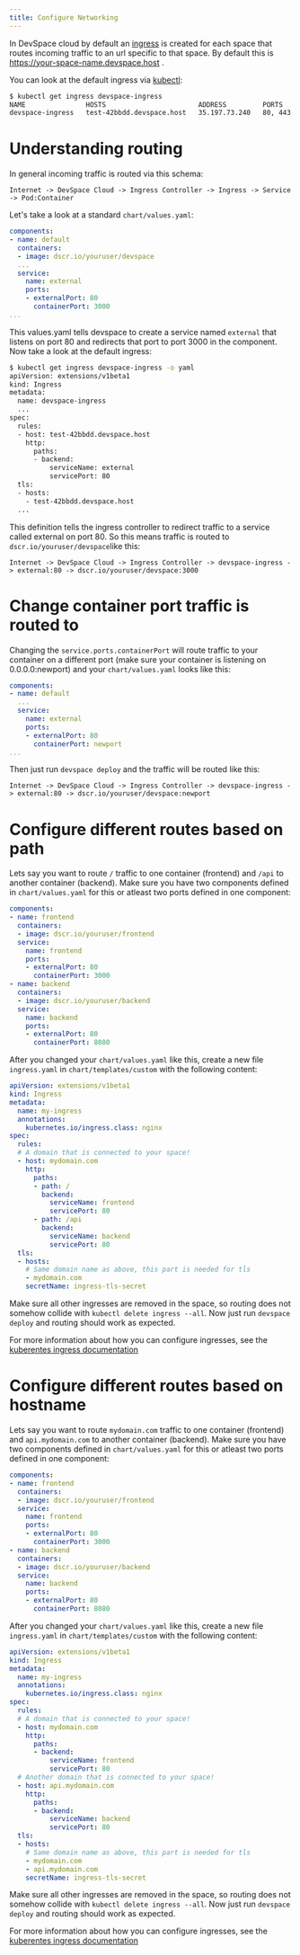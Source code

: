 ```yaml
---
title: Configure Networking
---
```


In DevSpace cloud by default an [ingress](https://kubernetes.io/docs/concepts/services-networking/ingress/) is created for each space that routes incoming traffic to an url specific to that space. By default this is https://your-space-name.devspace.host .  

You can look at the default ingress via [kubectl](https://kubernetes.io/docs/tasks/tools/install-kubectl/):
```bash
$ kubectl get ingress devspace-ingress 
NAME               HOSTS                       ADDRESS         PORTS     AGE
devspace-ingress   test-42bbdd.devspace.host   35.197.73.240   80, 443   23h 
```

# Understanding routing

In general incoming traffic is routed via this schema:
```
Internet -> DevSpace Cloud -> Ingress Controller -> Ingress -> Service -> Pod:Container
```

Let's take a look at a standard `chart/values.yaml`:
```yaml
components:
- name: default
  containers:
  - image: dscr.io/youruser/devspace
  ...
  service:
    name: external
    ports:
    - externalPort: 80
      containerPort: 3000
...
```

This values.yaml tells devspace to create a service named `external` that listens on port 80 and redirects that port to port 3000 in the component. Now take a look at the default ingress:
```bash
$ kubectl get ingress devspace-ingress -o yaml
apiVersion: extensions/v1beta1
kind: Ingress
metadata:
  name: devspace-ingress
  ...
spec:
  rules:
  - host: test-42bbdd.devspace.host
    http:
      paths:
      - backend:
          serviceName: external
          servicePort: 80
  tls:
  - hosts:
    - test-42bbdd.devspace.host
  ...
```

This definition tells the ingress controller to redirect traffic to a service called external on port 80. So this means traffic is routed to `dscr.io/youruser/devspace`like this:
```
Internet -> DevSpace Cloud -> Ingress Controller -> devspace-ingress -> external:80 -> dscr.io/youruser/devspace:3000
```

# Change container port traffic is routed to

Changing the `service.ports.containerPort` will route traffic to your container on a different port (make sure your container is listening on 0.0.0.0:newport) and your `chart/values.yaml` looks like this:
```yaml
components:
- name: default
  ...
  service:
    name: external
    ports:
    - externalPort: 80
      containerPort: newport 
...
```

Then just run `devspace deploy` and the traffic will be routed like this:
```
Internet -> DevSpace Cloud -> Ingress Controller -> devspace-ingress -> external:80 -> dscr.io/youruser/devspace:newport
```

# Configure different routes based on path

Lets say you want to route `/` traffic to one container (frontend) and `/api` to another container (backend). Make sure you have two components defined in `chart/values.yaml` for this or atleast two ports defined in one component:
```yaml
components:
- name: frontend
  containers:
  - image: dscr.io/youruser/frontend
  service:
    name: frontend
    ports:
    - externalPort: 80
      containerPort: 3000 
- name: backend
  containers:
  - image: dscr.io/youruser/backend
  service:
    name: backend
    ports:
    - externalPort: 80
      containerPort: 8080 
```

After you changed your `chart/values.yaml` like this, create a new file `ingress.yaml` in `chart/templates/custom` with the following content:
```yaml
apiVersion: extensions/v1beta1
kind: Ingress
metadata:
  name: my-ingress
  annotations:
    kubernetes.io/ingress.class: nginx
spec:
  rules:
  # A domain that is connected to your space!
  - host: mydomain.com
    http:
      paths:
      - path: /
        backend:
          serviceName: frontend
          servicePort: 80
      - path: /api
        backend:
          serviceName: backend
          servicePort: 80
  tls:
  - hosts:
    # Same domain name as above, this part is needed for tls
    - mydomain.com
    secretName: ingress-tls-secret
```

Make sure all other ingresses are removed in the space, so routing does not somehow collide with `kubectl delete ingress --all`. Now just run `devspace deploy` and routing should work as expected.

For more information about how you can configure ingresses, see the [kuberentes ingress documentation](https://kubernetes.io/docs/concepts/services-networking/ingress/)

# Configure different routes based on hostname

Lets say you want to route `mydomain.com` traffic to one container (frontend) and `api.mydomain.com` to another container (backend). Make sure you have two components defined in `chart/values.yaml` for this or atleast two ports defined in one component:
```yaml
components:
- name: frontend
  containers:
  - image: dscr.io/youruser/frontend
  service:
    name: frontend
    ports:
    - externalPort: 80
      containerPort: 3000 
- name: backend
  containers:
  - image: dscr.io/youruser/backend
  service:
    name: backend
    ports:
    - externalPort: 80
      containerPort: 8080 
```

After you changed your `chart/values.yaml` like this, create a new file `ingress.yaml` in `chart/templates/custom` with the following content:
```yaml
apiVersion: extensions/v1beta1
kind: Ingress
metadata:
  name: my-ingress
  annotations:
    kubernetes.io/ingress.class: nginx
spec:
  rules:
  # A domain that is connected to your space!
  - host: mydomain.com
    http:
      paths:
      - backend:
          serviceName: frontend
          servicePort: 80
  # Another domain that is connected to your space!
  - host: api.mydomain.com
    http:
      paths:
      - backend:
          serviceName: backend
          servicePort: 80
  tls:
  - hosts:
    # Same domain name as above, this part is needed for tls
    - mydomain.com
    - api.mydomain.com
    secretName: ingress-tls-secret
```

Make sure all other ingresses are removed in the space, so routing does not somehow collide with `kubectl delete ingress --all`. Now just run `devspace deploy` and routing should work as expected.

For more information about how you can configure ingresses, see the [kuberentes ingress documentation](https://kubernetes.io/docs/concepts/services-networking/ingress/)
